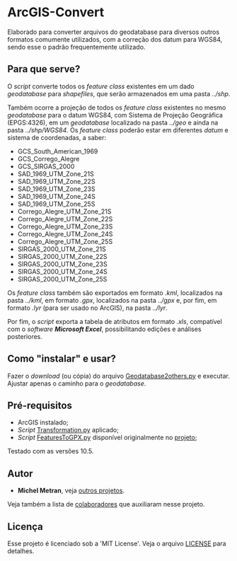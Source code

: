 # ArcGIS-Convert
Elaborado para converter arquivos do geodatabase para diversos outros formatos comumente utilizados,
com a correção dos datum para WGS84, sendo esse o padrão frequentemente utilizado.

## Para que serve?
O *script* converte todos os *feature class* existentes em um dado *geodatabase* para *shapefiles*, que serão armazenados em uma pasta *../shp*.

Também ocorre a projeção de todos os *feature class* existentes no mesmo *geodatabase* para o datum WGS84, com Sistema de Projeção Geográfica (EPGS:4326), em um *geodatabase* localizado na pasta *../geo* e ainda na pasta *../shp/WGS84*. Os *feature class* poderão estar em diferentes *datum* e sistema de coordenadas, a saber:
* GCS_South_American_1969
* GCS_Corrego_Alegre
* GCS_SIRGAS_2000
* SAD_1969_UTM_Zone_21S
* SAD_1969_UTM_Zone_22S
* SAD_1969_UTM_Zone_23S
* SAD_1969_UTM_Zone_24S
* SAD_1969_UTM_Zone_25S
* Corrego_Alegre_UTM_Zone_21S
* Corrego_Alegre_UTM_Zone_22S
* Corrego_Alegre_UTM_Zone_23S
* Corrego_Alegre_UTM_Zone_24S
* Corrego_Alegre_UTM_Zone_25S
* SIRGAS_2000_UTM_Zone_21S
* SIRGAS_2000_UTM_Zone_22S
* SIRGAS_2000_UTM_Zone_23S
* SIRGAS_2000_UTM_Zone_24S
* SIRGAS_2000_UTM_Zone_25S

Os *feature class* também são exportados em formato *.kml*, localizados na pasta *../kml*, em formato *.gpx*, localizados na pasta *../gpx* e, por fim, em formato *.lyr* (para ser usado no ArcGIS), na pasta *../lyr*.

Por fim, o *script* exporta a tabela de atributos em formato *.xls*, compatível com o *software **Microsoft Excel***, possibilitando edições e análises posteriores.

## Como "instalar" e usar?
Fazer o *download* (ou cópia) do arquivo [Geodatabase2others.py](Scripts/Geodatabase2others.py) e executar.
Ajustar apenas o caminho para o *geodatabase*.

## Pré-requisitos
- ArcGIS instalado;
- *Script* [Transformation.py](https://github.com/michelmetran/ArcGIS-Transformation) aplicado;
- *Script* [FeaturesToGPX.py](Scripts/FeaturesToGPX.py) disponível originalmente no [projeto](https://github.com/arcpy/sample-gp-tools/tree/master/FeaturesToGPX);

Testado com as versões 10.5.

## Autor
* **Michel Metran**, veja [outros projetos](https://github.com/michelmetran).

Veja também a lista de [colaboradores](https://github.com/michelmetran/ArcGIS-Convert/settings/collaboration) que auxiliaram nesse projeto.

## Licença
Esse projeto é licenciado sob a 'MIT License'.
Veja o arquivo [LICENSE](LICENSE) para detalhes.
